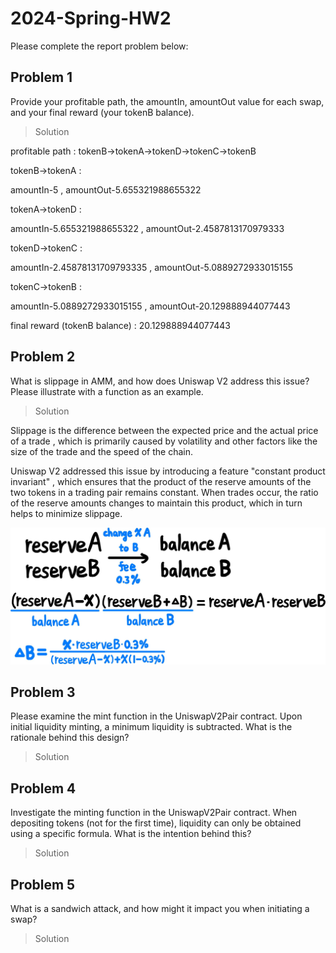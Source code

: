 # 2024-Spring-HW2

Please complete the report problem below:

## Problem 1
Provide your profitable path, the amountIn, amountOut value for each swap, and your final reward (your tokenB balance).

> Solution

profitable path : tokenB->tokenA->tokenD->tokenC->tokenB

tokenB->tokenA : 

amountIn-5 , amountOut-5.655321988655322

tokenA->tokenD : 

amountIn-5.655321988655322 , amountOut-2.4587813170979333

tokenD->tokenC : 

amountIn-2.45878131709793335 , amountOut-5.0889272933015155

tokenC->tokenB : 

amountIn-5.0889272933015155 , amountOut-20.129888944077443

final reward (tokenB balance) : 20.129888944077443


 

## Problem 2
What is slippage in AMM, and how does Uniswap V2 address this issue? Please illustrate with a function as an example.

> Solution

Slippage is the difference between the expected price and the actual price of a trade , which is primarily caused by volatility and other factors like the size of the trade and the speed of the chain.

Uniswap V2 addressed this issue by introducing a feature "constant product invariant" , which ensures that the product of the reserve amounts of the two tokens in a trading pair remains constant. When trades occur, the ratio of the reserve amounts changes to maintain this product, which in turn helps to minimize slippage. 

![alt text](image.png)

## Problem 3
Please examine the mint function in the UniswapV2Pair contract. Upon initial liquidity minting, a minimum liquidity is subtracted. What is the rationale behind this design?

> Solution

## Problem 4
Investigate the minting function in the UniswapV2Pair contract. When depositing tokens (not for the first time), liquidity can only be obtained using a specific formula. What is the intention behind this?

> Solution

## Problem 5
What is a sandwich attack, and how might it impact you when initiating a swap?

> Solution

